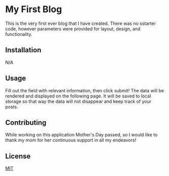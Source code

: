# My First Blog

This is the very first ever blog that I have created. There was no sstarter code, however parameters were provided for layout, design, and functionality. 

## Installation

N/A

## Usage

Fill out the field with relevant information, then click submit! The data will be rendered and displayed on the following page. It will be saved to local storage so that way the data will not disappear and keep track of your posts.

## Contributing

While working on this application Mother's Day passed, so I would like to thank my mom for her continuous support in all my endeavors!  

## License

[MIT](https://choosealicense.com/licenses/mit/)